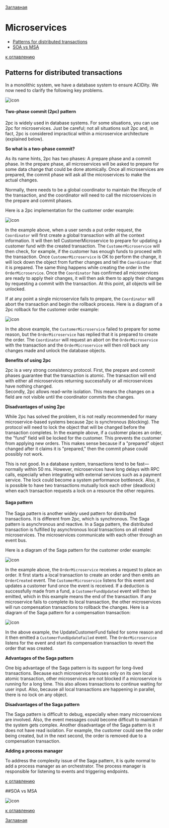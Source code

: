 [Заглавная](README.md)

# Microservices

+ [Patterns for distributed transactions](#Patterns-for-distributed-transactions)
+ [SOA vs MSA](#SOA-vs-MSA)

[example-1]:img/microservices/example-1.png
[2pc-ok]:img/microservices/2pc-ok.png
[2pc-fail]:img/microservices/2pc-fail.png
[saga-ok]:img/microservices/saga-ok.png
[saga-fail]:img/microservices/saga-fail.png
[soa-vs-msa]:img/microservices/soa-vs-msa.png

[к оглавлению](#Microservices)

## Patterns for distributed transactions

In a monolithic system, we have a database system to ensure ACIDity. We now need to clarify the following key problems.

![icon][example-1]

#### Two-phase commit (2pc) pattern

2pc is widely used in database systems. For some situations, you can use 2pc for microservices. Just be careful; 
not all situations suit 2pc and, in fact, 2pc is considered impractical within a microservice architecture 
(explained below).

**So what is a two-phase commit?**

As its name hints, 2pc has two phases: A prepare phase and a commit phase. In the prepare phase, 
all microservices will be asked to prepare for some data change that could be done atomically.
Once all microservices are prepared, the commit phase will ask all the microservices to make the actual changes.

Normally, there needs to be a global coordinator to maintain the lifecycle of the transaction, 
and the coordinator will need to call the microservices in the prepare and commit phases.

Here is a 2pc implementation for the customer order example:

![icon][2pc-ok]

In the example above, when a user sends a put order request, 
the `Coordinator` will first create a global transaction with all the context information. 
It will then tell CustomerMicroservice to prepare for updating a customer fund with the created transaction. 
The `CustomerMicroservice` will then check, for example, 
if the customer has enough funds to proceed with the transaction. 
Once `CustomerMicroservice` is OK to perform the change, 
it will lock down the object from further changes and tell the `Coordinator` that it is prepared. 
The same thing happens while creating the order in the `OrderMicroservice`. 
Once the `Coordinator` has confirmed all microservices are ready to apply their changes, 
it will then ask them to apply their changes by requesting a commit with the transaction. 
At this point, all objects will be unlocked.

If at any point a single microservice fails to prepare, 
the `Coordinator` will abort the transaction and begin the rollback process. 
Here is a diagram of a 2pc rollback for the customer order example:

![icon][2pc-fail]

In the above example, the `CustomerMicroservice` failed to prepare for some reason, 
but the `OrderMicroservice` has replied that it is prepared to create the order. 
The `Coordinator` will request an abort on the `OrderMicroservice` with the transaction and the 
`OrderMicroservice` will then roll back any changes made and unlock the database objects.

**Benefits of using 2pc**

2pc is a very strong consistency protocol. First, 
the prepare and commit phases guarantee that the transaction is atomic. 
The transaction will end with either all microservices returning successfully or all microservices have nothing changed.  
Secondly, 2pc allows read-write isolation. 
This means the changes on a field are not visible until the coordinator commits the changes.

**Disadvantages of using 2pc**

While 2pc has solved the problem, 
it is not really recommended for many microservice-based systems because 2pc is synchronous (blocking). 
The protocol will need to lock the object that will be changed before the transaction completes. 
In the example above, if a customer places an order, the "fund" field will be locked for the customer. 
This prevents the customer from applying new orders. 
This makes sense because if a "prepared" object changed after it claims it is "prepared," 
then the commit phase could possibly not work.

This is not good. In a database system, transactions tend to be fast—normally within 50 ms. 
However, microservices have long delays with RPC calls, 
especially when integrating with external services such as a payment service. 
The lock could become a system performance bottleneck. Also, 
it is possible to have two transactions mutually lock each other (deadlock) 
when each transaction requests a lock on a resource the other requires.

#### Saga pattern

The Saga pattern is another widely used pattern for distributed transactions. 
It is different from 2pc, which is synchronous. The Saga pattern is asynchronous and reactive. 
In a Saga pattern, the distributed transaction is fulfilled by asynchronous local 
transactions on all related microservices. The microservices communicate with each other through an event bus.

Here is a diagram of the Saga pattern for the customer order example:

![icon][saga-ok]

In the example above, the `OrderMicroservice` receives a request to place an order. 
It first starts a local transaction to create an order and then emits an `OrderCreated` event. 
The `CustomerMicroservice` listens for this event and updates a customer fund once the event is received. 
If a deduction is successfully made from a fund, a `CustomerFundUpdated` event will then be emitted, 
which in this example means the end of the transaction.
If any microservice fails to complete its local transaction, 
the other microservices will run compensation transactions to rollback the changes. 
Here is a diagram of the Saga pattern for a compensation transaction:

![icon][saga-fail]

In the above example, the UpdateCustomerFund failed for some reason and it then emitted a 
`CustomerFundUpdateFailed` event. 
The `OrderMicroservice` listens for the event and start its compensation 
transaction to revert the order that was created.

**Advantages of the Saga pattern**

One big advantage of the Saga pattern is its support for long-lived transactions. 
Because each microservice focuses only on its own local atomic transaction, 
other microservices are not blocked if a microservice is running for a long time. 
This also allows transactions to continue waiting for user input. 
Also, because all local transactions are happening in parallel, there is no lock on any object.

**Disadvantages of the Saga pattern**

The Saga pattern is difficult to debug, especially when many microservices are involved. 
Also, the event messages could become difficult to maintain if the system gets complex. 
Another disadvantage of the Saga pattern is it does not have read isolation. 
For example, the customer could see the order being created, but in the next second, 
the order is removed due to a compensation transaction.

**Adding a process manager**

To address the complexity issue of the Saga pattern, it is quite normal to add a process manager as an orchestrator. 
The process manager is responsible for listening to events and triggering endpoints.

[к оглавлению](#Microservices)

##SOA vs MSA

![icon][soa-vs-msa]

[к оглавлению](#Microservices)

[Заглавная](README.md)